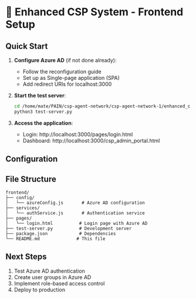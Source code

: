 # 🚀 Enhanced CSP System - Frontend Setup

## Quick Start

1. **Configure Azure AD** (if not done already):
   - Follow the reconfiguration guide
   - Set up as Single-page application (SPA)
   - Add redirect URIs for localhost:3000

2. **Start the test server**:
   ```bash
   cd /home/mate/PAIN/csp-agent-network/csp-agent-network-1/enhanced_csp/frontend
   python3 test-server.py
   ```

3. **Access the application**:
   - Login: http://localhost:3000/pages/login.html
   - Dashboard: http://localhost:3000/csp_admin_portal.html

## Configuration



## File Structure

```
frontend/
├── config/
│   └── azureConfig.js       # Azure AD configuration
├── services/
│   └── authService.js       # Authentication service
├── pages/
│   └── login.html          # Login page with Azure AD
├── test-server.py          # Development server
├── package.json            # Dependencies
└── README.md              # This file
```

## Next Steps

1. Test Azure AD authentication
2. Create user groups in Azure AD
3. Implement role-based access control
4. Deploy to production
